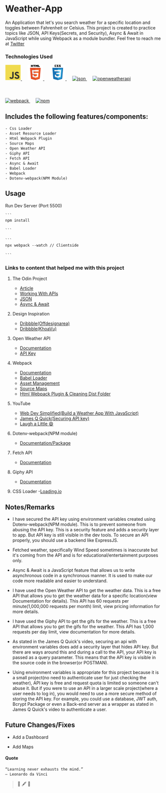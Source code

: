 # Weather-App


<!-- ![This is an image]() -->


An Application that let's you search weather for a specific location and toggles between Fahrenheit or Celsius. This project is created to practice topics like JSON, API Keys(Secrets, and Security), Async & Await in JavaScript while using Webpack as a module bundler. Feel free to reach me at [Twitter](https://twitter.com/hmjatt/)


<!-- [Live Preview]() -->


### Technologies Used

<a href="https://developer.mozilla.org/en-US/docs/Web/JavaScript" target="_blank" rel="noreferrer"> <img src="https://raw.githubusercontent.com/devicons/devicon/master/icons/javascript/javascript-original.svg" alt="javascript" width="50" height="50"/> </a>  &emsp;   <a href="https://www.w3.org/html/" target="_blank" rel="noreferrer"> <img src="https://raw.githubusercontent.com/devicons/devicon/master/icons/html5/html5-original-wordmark.svg" alt="html5" width="50" height="50"/> </a>  &emsp;   <a href="https://www.w3schools.com/css/" target="_blank" rel="noreferrer"> <img src="https://raw.githubusercontent.com/devicons/devicon/master/icons/css3/css3-original-wordmark.svg" alt="css3" width="50" height="50"/> </a> &emsp; <a href="https://www.json.org/" target="_blank" rel="noreferrer"> <img src="https://upload.wikimedia.org/wikipedia/commons/c/c9/JSON_vector_logo.svg" alt="json" width="50" height="50"/> </a>  &emsp;  <a href="https://openweathermap.org/" target="_blank" rel="noreferrer"> <img src="https://openweathermap.org/themes/openweathermap/assets/vendor/owm/img/icons/logo_60x60.png" alt="openweatherapi" width="60" height="60"/> </a>


<a href="https://webpack.js.org/" target="_blank" rel="noreferrer"> <img style="margin-top:40px;" src="https://raw.githubusercontent.com/webpack/media/master/logo/logo-on-white-bg.svg" alt="webpack" width="180" height="100"/> </a>  &emsp;   <a href="https://www.npmjs.com/" target="_blank" rel="noreferrer"> <img style="margin-top:20px;" src="https://raw.githubusercontent.com/npm/logos/master/npm%20logo/npm-logo-red.svg" alt="npm" width="120" height="70"/> </a>


## Includes the following features/components:

    - Css Loader
    - Asset Resource Loader
	- Html Webpack Plugin
    - Source Maps
	- Open Weather API
	- Giphy API
	- Fetch API
	- Async & Await
	- Babel Loader
	- Webpack
	- Dotenv-webpack(NPM Module)


## Usage

Run Dev Server (Port 5500)

    ```
    npm install

    ```

    ```
    npx webpack --watch // Clientside

    ```

### Links to content that helped me with this project

1. The Odin Project
    - [Article](https://www.theodinproject.com/lessons/node-path-javascript-weather-app)
    - [Working With APIs](https://www.theodinproject.com/lessons/node-path-javascript-working-with-apis)
    - [JSON](https://www.theodinproject.com/lessons/node-path-javascript-json)
    - [Async & Await](https://www.theodinproject.com/lessons/node-path-javascript-async-and-await)

2. Design Inspiration
	- [Dribbble(Offdesignarea)](https://dribbble.com/shots/15661680-Weather-App)
	- [Dribbble(KhoaVu)](https://dribbble.com/shots/15138732-Weather-app)
	
3. Open Weather API
	- [Documentation](https://openweathermap.org/api)
	- [API Key](https://openweathermap.org/appid)

4. Webpack
	- [Documentation](https://webpack.js.org/concepts/)
	- [Babel Loader](https://webpack.js.org/loaders/babel-loader/#root)
	- [Asset Management](https://webpack.js.org/guides/asset-management/)
	- [Source Maps](https://webpack.js.org/configuration/devtool/)
	- [Html Webpack Plugin & Cleaning Dist Folder ](https://webpack.js.org/guides/output-management/)

5. YouTube
	- [Web Dev Simplified(Build a Weather App With JavaScript)](https://www.youtube.com/watch?v=QH2-TGUlwu4)
	- [James Q Quick(Securing API key)](https://www.youtube.com/watch?v=QH2-TGUlwu4)
	- [Laugh a Little :smile:](https://www.youtube.com/watch?v=QH2-TGUlwu4)

6. Dotenv-webpack(NPM module)
	- [Documentation/Package](https://www.npmjs.com/package/dotenv-webpack)

7. Fetch API
	- [Documentation](https://developer.mozilla.org/en-US/docs/Web/API/Fetch_API)

8. Giphy API
	- [Documentation](https://developers.giphy.com/docs/api#quick-start-guide)

9. CSS Loader 
	-[Loading.io](https://loading.io/css/)
	
## Notes/Remarks

- I have secured the API key using environment variables created using Dotenv-webpack(NPM module). This is to prevent someone from abusing the API key. This is a security feature and adds a security layer to app. But API key is still visible in the dev tools. To secure an API properly, you should use a backend like ExpressJS.

- Fetched weather, specifically Wind Speed sometimes is inaccurate but it's coming from the API and is for educational/entertainment purposes only.

- Async & Await is a JavaScript feature that allows us to write asynchronous code in a synchronous manner. It is used to make our code more readable and easier to understand.

- I have used the Open Weather API to get the weather data. This is a free API that allows you to get the weather data for a specific location(view Documentation for details). This API has 60 requests per minute(1,000,000 requests per month) limit, view pricing information for more details.

- I have used the Giphy API to get the gifs for the weather. This is a free API that allows you to get the gifs for the weather. This API has 1,000 requests per day limit, view documentation for more details.

- As stated in the James Q Quick's video, securing an api with environment variables does add a security layer that hides API key. But there are ways around this and during a call to the API, your API key is passed as a query parameter. This means that the API key is visible in the source code in the browser(or POSTMAN).

- Using environment variables is appropriate for this project because it is a small project(no need to authenticate user for just checking the weather), API key is free and request quota is limited so someone can't abuse it. But if you were to use an API in a larger scale project(where a user needs to log in), you would need to use a more secure method of storing the API key. For example, you could use a database, JWT auth, Bcrypt Package or even a Back-end server as a wrapper as stated in James Q Quick's video to authenticate a user.

## Future Changes/Fixes

- Add a Dashboard

- Add Maps

#### Quote

    “Learning never exhausts the mind.”
    — Leonardo da Vinci
>  	
> :notebook_with_decorative_cover: :fountain_pen: :love_you_gesture:
